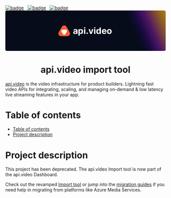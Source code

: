 [![badge](https://img.shields.io/twitter/follow/api_video?style=social)](https://twitter.com/intent/follow?screen_name=api_video) &nbsp; [![badge](https://img.shields.io/github/stars/apivideo/api.video-import-tool?style=social)](https://github.com/apivideo/api.video-import-tool) &nbsp; [![badge](https://img.shields.io/discourse/topics?server=https%3A%2F%2Fcommunity.api.video)](https://community.api.video)
![](https://github.com/apivideo/.github/blob/main/assets/apivideo_banner.png)

<h1 align="center">api.video import tool</h1>

[api.video](https://api.video) is the video infrastructure for product builders. Lightning fast video APIs for integrating, scaling, and managing on-demand & low latency live streaming features in your app.

# Table of contents

- [Table of contents](#table-of-contents)
- [Project description](#project-description)

# Project description

This project has been deprecated. The api.video Import tool is now part of the api.video Dashboard.

Check out the revamped [Import tool](https://dashboard.api.video/import) or jump into the [migration guides](https://docs.api.video/get-started/migration-guides) if you need help in migrating from platforms like Azure Media Services.
